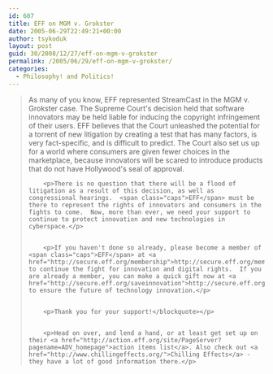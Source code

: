 ```yaml
---
id: 607
title: EFF on MGM v. Grokster
date: 2005-06-29T22:49:21+00:00
author: tsykoduk
layout: post
guid: 30/2008/12/27/eff-on-mgm-v-grokster
permalink: /2005/06/29/eff-on-mgm-v-grokster/
categories:
  - Philosophy! and Politics!
---
```

<blockquote>As many of you know, <span class="caps">EFF</span> represented StreamCast in the <span class="caps">MGM</span> v. Grokster case.  The Supreme Court's decision held that software innovators may be held liable for inducing the copyright infringement of their users.  <span class="caps">EFF</span> believes that the Court unleashed the potential for a torrent of new litigation by creating a test that has many factors, is very fact-specific, and is difficult to predict.  The Court also set us up for a world where consumers are given fewer choices in the marketplace, because innovators will be scared to introduce products that do not have Hollywood's seal of approval.

		<p>There is no question that there will be a flood of litigation as a result of this decision, as well as congressional hearings.  <span class="caps">EFF</span> must be there to represent the rights of innovators and consumers in the fights to come.  Now, more than ever, we need your support to continue to protect innovation and new technologies in cyberspace.</p>


		<p>If you haven't done so already, please become a member of <span class="caps">EFF</span> at <a href="http://secure.eff.org/membership">http://secure.eff.org/membership</a> to continue the fight for innovation and digital rights.  If you are already a member, you can make a quick gift now at <a href="http://secure.eff.org/saveinnovation">http://secure.eff.org/saveinnovation</a> to ensure the future of technology innovation.</p>


		<p>Thank you for your support!</blockquote></p>


		<p>Head on over, and lend a hand, or at least get set up on their <a href="http://action.eff.org/site/PageServer?pagename=ADV_homepage">action items list</a>. Also check out <a href="http://www.chillingeffects.org/">Chilling Effects</a> - they have a lot of good information there.</p>